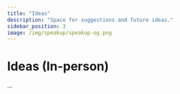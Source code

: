 ```yaml
---
title: "Ideas"
description: "Space for suggestions and future ideas."
sidebar_position: 3
image: /img/speakup/speakup-og.png
---
```


# Ideas (In-person)

...
